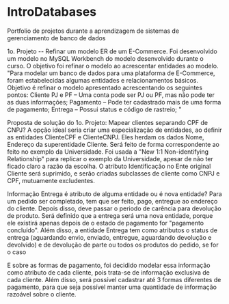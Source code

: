 # IntroDatabases
Portfolio de projetos durante a aprendizagem de sistemas de gerenciamento de banco de dados

1o. Projeto -- Refinar um modelo ER de um E-Commerce.
Foi desenvolvido um modelo no MySQL Workbench do modelo desenvolvido durante o curso.
O objetivo foi refinar o modelo ao acrescentar entidades ao modelo. 
"Para modelar um banco de dados para uma plataforma de E-Commerce, foram estabelecidas
algumas entidades e relacionamentos básicos.
Objetivo é refinar o modelo apresentado acrescentando os seguintes pontos:
Cliente PJ e PF – Uma conta pode ser PJ ou PF, mas não pode
ter as duas informações;
Pagamento – Pode ter cadastrado mais de uma forma de pagamento;
Entrega – Possui status e código de rastreio;
"

Proposta de solução do 1o. Projeto:
Mapear clientes separando CPF de CNPJ?
A opção ideal seria criar uma especialização de entidades, 
ao definir as entidades ClienteCPF e ClienteCNPJ. Eles
herdam os dados Nome, Endereço da superentidade Cliente.
Será feito de forma correspondente ao feito no exemplo da Universidade.
Foi usada a "New 1:1 Non-identifying Relationship" para replicar o exemplo
da Universidade, apesar de não ter ficado claro a razão da escolha. O
atributo Identificação no Ente original Cliente será suprimido, e serão
criadas subclasses de cliente como CNPJ e CPF, mutuamente excludentes.

Informação Entrega é atributo de alguma entidade ou é nova entidade?
Para um pedido ser completado, tem que ser feito, pago,
entregue ao endereço do cliente. Depois disso, deve passar o periodo 
de carência para devolução de produto. Será definido que a entrega 
será uma nova entidade, porque ele existirá apenas depois de o estado 
de pagamento for "pagamento concluído". Além disso, a entidade 
Entrega tem como atributos o status de entrega (aguardando envio, 
enviado, entregue, aguardando devolução e devolvido) e de devolução
de parte ou todos os produtos do pedido, se for o caso

E sobre as formas de pagamento, foi decidido modelar essa informação
como atributo de cada cliente, pois trata-se de informação exclusiva de
cada cliente. Além disso, será possível cadastrar até 3 formas diferentes 
de pagamento, para que seja possível manter uma quantidade de 
informação razoável sobre o cliente.
